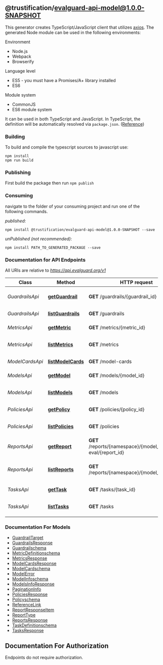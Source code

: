 ## @trustification/evalguard-api-model@1.0.0-SNAPSHOT

This generator creates TypeScript/JavaScript client that utilizes [axios](https://github.com/axios/axios). The generated Node module can be used in the following environments:

Environment
* Node.js
* Webpack
* Browserify

Language level
* ES5 - you must have a Promises/A+ library installed
* ES6

Module system
* CommonJS
* ES6 module system

It can be used in both TypeScript and JavaScript. In TypeScript, the definition will be automatically resolved via `package.json`. ([Reference](https://www.typescriptlang.org/docs/handbook/declaration-files/consumption.html))

### Building

To build and compile the typescript sources to javascript use:
```
npm install
npm run build
```

### Publishing

First build the package then run `npm publish`

### Consuming

navigate to the folder of your consuming project and run one of the following commands.

_published:_

```
npm install @trustification/evalguard-api-model@1.0.0-SNAPSHOT --save
```

_unPublished (not recommended):_

```
npm install PATH_TO_GENERATED_PACKAGE --save
```

### Documentation for API Endpoints

All URIs are relative to *https://api.evalguard.org/v1*

Class | Method | HTTP request | Description
------------ | ------------- | ------------- | -------------
*GuardrailsApi* | [**getGuardrail**](docs/GuardrailsApi.md#getguardrail) | **GET** /guardrails/{guardrail_id} | Get guardrail by ID
*GuardrailsApi* | [**listGuardrails**](docs/GuardrailsApi.md#listguardrails) | **GET** /guardrails | List guardrails
*MetricsApi* | [**getMetric**](docs/MetricsApi.md#getmetric) | **GET** /metrics/{metric_id} | Get metric by ID
*MetricsApi* | [**listMetrics**](docs/MetricsApi.md#listmetrics) | **GET** /metrics | List available metrics
*ModelCardsApi* | [**listModelCards**](docs/ModelCardsApi.md#listmodelcards) | **GET** /model-cards | List model cards
*ModelsApi* | [**getModel**](docs/ModelsApi.md#getmodel) | **GET** /models/{model_id} | Get model by ID
*ModelsApi* | [**listModels**](docs/ModelsApi.md#listmodels) | **GET** /models | List available models
*PoliciesApi* | [**getPolicy**](docs/PoliciesApi.md#getpolicy) | **GET** /policies/{policy_id} | Get policy by ID
*PoliciesApi* | [**listPolicies**](docs/PoliciesApi.md#listpolicies) | **GET** /policies | List available policies
*ReportsApi* | [**getReport**](docs/ReportsApi.md#getreport) | **GET** /reports/{namespace}/{model_name}/lm-eval/{report_id} | Get evaluation report by ID
*ReportsApi* | [**listReports**](docs/ReportsApi.md#listreports) | **GET** /reports/{namespace}/{model_name} | List evaluation reports for a model
*TasksApi* | [**getTask**](docs/TasksApi.md#gettask) | **GET** /tasks/{task_id} | Get task by ID
*TasksApi* | [**listTasks**](docs/TasksApi.md#listtasks) | **GET** /tasks | List available tasks


### Documentation For Models

 - [GuardrailTarget](docs/GuardrailTarget.md)
 - [GuardrailsResponse](docs/GuardrailsResponse.md)
 - [Guardrailschema](docs/Guardrailschema.md)
 - [MetricDefinitionschema](docs/MetricDefinitionschema.md)
 - [MetricsResponse](docs/MetricsResponse.md)
 - [ModelCardsResponse](docs/ModelCardsResponse.md)
 - [ModelCardschema](docs/ModelCardschema.md)
 - [ModelError](docs/ModelError.md)
 - [ModelInfoschema](docs/ModelInfoschema.md)
 - [ModelsInfoResponse](docs/ModelsInfoResponse.md)
 - [PaginationInfo](docs/PaginationInfo.md)
 - [PoliciesResponse](docs/PoliciesResponse.md)
 - [Policyschema](docs/Policyschema.md)
 - [ReferenceLink](docs/ReferenceLink.md)
 - [ReportResponseItem](docs/ReportResponseItem.md)
 - [ReportType](docs/ReportType.md)
 - [ReportsResponse](docs/ReportsResponse.md)
 - [TaskDefinitionschema](docs/TaskDefinitionschema.md)
 - [TasksResponse](docs/TasksResponse.md)


<a id="documentation-for-authorization"></a>
## Documentation For Authorization

Endpoints do not require authorization.


